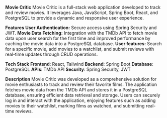 **Movie Critic**
Movie Critic is a full-stack web application developed to track and review movies. It leverages Java, JavaScript, Spring Boot, React, and PostgreSQL to provide a dynamic and responsive user experience.

**Features**
**User Authentication:** Secure access using Spring Security and JWT.
**Movie Data Fetching:** Integration with the TMDb API to fetch movie data upon user search for the first time and improved performance by caching the movie data into a PostgreSQL database.
**User features:** Search for a specific movie, add movies to a watchlist, and submit reviews with real-time updates through CRUD operations.

**Tech Stack**
**Frontend**: React, Tailwind
**Backend**: Spring Boot
**Database**: PostgreSQL
**APIs**: TMDb API
**Security**: Spring Security, JWT

**Description**
Movie Critic was developed as a comprehensive solution for movie enthusiasts to track and review their favorite films. The application fetches movie data from the TMDb API and stores it in a PostgreSQL database, ensuring efficient data retrieval and storage. Users can securely log in and interact with the application, enjoying features such as adding movies to their watchlist, marking films as watched, and submitting real-time reviews.
